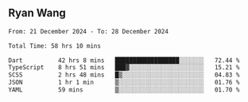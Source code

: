 ## Ryan Wang

<!--START_SECTION:waka-->

```txt
From: 21 December 2024 - To: 28 December 2024

Total Time: 58 hrs 10 mins

Dart          42 hrs 8 mins   ██████████████████░░░░░░░   72.44 %
TypeScript    8 hrs 51 mins   ███▓░░░░░░░░░░░░░░░░░░░░░   15.21 %
SCSS          2 hrs 48 mins   █▒░░░░░░░░░░░░░░░░░░░░░░░   04.83 %
JSON          1 hr 1 min      ▒░░░░░░░░░░░░░░░░░░░░░░░░   01.76 %
YAML          59 mins         ▒░░░░░░░░░░░░░░░░░░░░░░░░   01.70 %
```

<!--END_SECTION:waka-->
